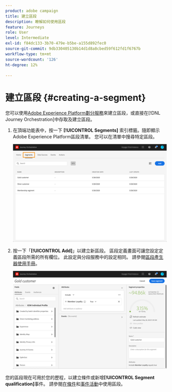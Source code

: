 ```yaml
---
product: adobe campaign
title: 建立區段
description: 瞭解如何使用區段
feature: Journeys
role: User
level: Intermediate
exl-id: f84dc133-3b70-479e-b5be-a155d892fec0
source-git-commit: 9db330405130b14d1d8a8cbed59f612fd1f6767b
workflow-type: tm+mt
source-wordcount: '126'
ht-degree: 12%

---
```


# 建立區段 {#creating-a-segment}

您可以使用[Adobe Experience Platform劃分服務](https://experienceleague.adobe.com/docs/experience-platform/segmentation/home.html?lang=zh-Hant)來建立區段，或直接在[!DNL Journey Orchestration]中存取及建立區段。

1. 在頂端功能表中，按一下 **[!UICONTROL Segments]** 索引標籤。隨即顯示Adobe Experience Platform區段清單。 您可以在清單中搜尋特定區段。

   ![](../assets/segment1.png)

1. 按一下「**[!UICONTROL Add]**」以建立新區段。 區段定義畫面可讓您設定定義區段所需的所有欄位。 此設定與分段服務中的設定相同。 請參閱[區段產生器使用手冊](https://experienceleague.adobe.com/docs/experience-platform/segmentation/ui/overview.html?lang=zh-Hant)。

   ![](../assets/segment2.png)

您的區段現在可用於您的歷程，以建立條件或新增&#x200B;**[!UICONTROL Segment qualification]**&#x200B;事件。 請參閱[在條件](../segment/using-a-segment.md)和[事件活動](../building-journeys/segment-qualification-events.md)中使用區段。
